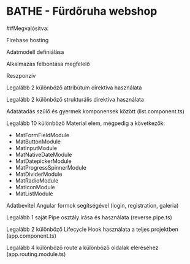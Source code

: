 # BATHE - Fürdőruha webshop

##Megvalósítva:

Firebase hosting

Adatmodell definiálása

Alkalmazás felbontása megfelelő

Reszponzív

Legalább 2 különböző attribútum direktíva használata

Legalább 2 különböző strukturális direktíva használata

Adatátadás szülő és gyermek komponensek között (list.component.ts)

Legalább 10 különböző Material elem, mégpedig a következők:
- MatFormFieldModule
- MatButtonModule
- MatInputModule
- MatNativeDateModule
- MatDatepickerModule
- MatProgressSpinnerModule
- MatDividerModule
- MatRadioModule
- MatIconModule
- MatListModule

Adatbevitel Angular formok segítségével (login, registration, galeria)

Legalább 1 saját Pipe osztály írása és használata (reverse.pipe.ts)

Legalább 2 különböző Lifecycle Hook használata a teljes projektben (app.component.ts)

Legalább 4 különböző route a különböző oldalak eléréséhez (app.routing.module.ts)